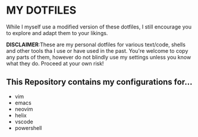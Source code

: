 # MY DOTFILES
While I myself use a modified version of these dotfiles, I still encourage you to explore and adapt them to your likings.

**DISCLAIMER**:These are my personal dotfiles for various text/code, shells and other tools tha I use or have used in the past. You're welcome to copy any parts of them, however do not blindly use my settings unless you know what they do. Proceed at your own risk!

## This Repository contains my configurations for...
- vim 
- emacs
- neovim
- helix
- vscode
- powershell
